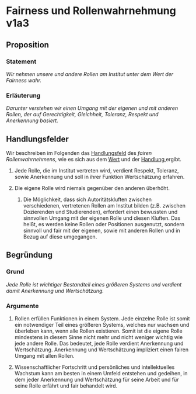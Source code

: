 <!---
   NAME - The NAME of this project is:
ethos

  FILE - The FILENAME of the current file is:
/v1a3.md

  CREATION - This project was CREATED on:
2017-01-28-16:15:00 UTC

  MODIFICATION - This project was last MODIFIED on:
2017-01-28-16:15:00 UTC

  VERSION - The current VERSION of this project is:
<git-commit-hash>-2017-01-28-16:15:00 UTC

  CREATOR(S) - This project was CREATED by:
Michael Czechowski, Martin Maga

  CONTACT - You can CONTACT the creator(s) or developer(s) of this project at:
E-Mail: mail@martinmaga.de

  COPYRIGHT - The COPYRIGHT holder of this project is:
COPYRIGHT (c) 2016 Martin Maga

  LICENSE - This project is LICENSED under the following license:
Martin Maga 2016 CC BY-SA 4.0 https://creativecommons.org

  SUBFILE – This is a SUBFILE! For more INFORMATION on this project go to:
/README.md
--->

# Fairness und Rollenwahrnehmung v1a3
## Proposition
### Statement
*Wir nehmen unsere und andere Rollen am Institut unter dem Wert der Fairness wahr.*

### Erläuterung
*Darunter verstehen wir einen Umgang mit der eigenen und mit anderen Rollen, der auf Gerechtigkeit, Gleichheit, Toleranz, Respekt und Anerkennung basiert.*

## Handlungsfelder
Wir beschreiben im Folgenden das [Handlungsfeld](../synopsis/reasons.md) des *fairen Rollenwahrnehmens*, wie es sich aus dem [Wert](../values/v1_fairness.md) und der [Handlung ](../actions/a3_roles.md) ergibt.

1. Jede Rolle, die im Institut vertreten wird, verdient Respekt, Toleranz, sowie Anerkennung und soll in ihrer Funktion Wertschätzung erfahren.

2. Die eigene Rolle wird niemals gegenüber den anderen überhöht.

    1. Die Möglichkeit, dass sich Autoritätskluften zwischen verschiedenen, vertretenen Rollen am Institut bilden (z.B. zwischen Dozierenden und Studierenden), erfordert einen bewussten und sinnvollen Umgang mit der eigenen Rolle und diesen Kluften. Das heißt, es werden keine Rollen oder Positionen ausgenutzt, sondern sinnvoll und fair mit der eigenen, sowie mit anderen Rollen und in Bezug auf diese umgegangen.

## Begründung
### Grund
*Jede Rolle ist wichtiger Bestandteil eines größeren Systems und verdient damit Anerkennung und Wertschätzung.*

### Argumente
1. Rollen erfüllen Funktionen in einem System. Jede einzelne Rolle ist somit ein notwendiger Teil eines größeren Systems, welches nur wachsen und überleben kann, wenn alle Rollen existieren. Somit ist die eigene Rolle mindestens in diesem Sinne nicht mehr und nicht weniger wichtig wie jede andere Rolle. Das bedeutet, jede Rolle verdient Anerkennung und Wertschätzung. Anerkennung und Wertschätzung impliziert einen fairen Umgang mit allen Rollen.

2. Wissenschaftlicher Fortschritt und persönliches und intellektuelles Wachstum kann am besten in einem Umfeld entstehen und gedeihen, in dem jeder Anerkennung und Wertschätzung für seine Arbeit und für seine Rolle erfährt und fair behandelt wird.
